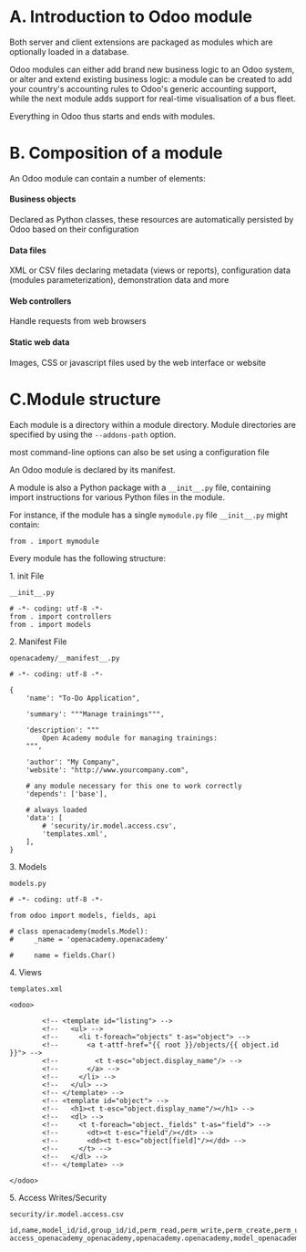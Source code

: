 <h1>A. Introduction to Odoo module</h1>

Both server and client extensions are packaged as modules which are optionally loaded in a database.

Odoo modules can either add brand new business logic to an Odoo system, or alter and extend existing business logic: a module can be created to add your country's accounting rules to Odoo's generic accounting support, while the next module adds support for real-time visualisation of a bus fleet.

Everything in Odoo thus starts and ends with modules.

<h1>B. Composition of a module</h1>
An Odoo module can contain a number of elements:
<h4>Business objects</h4>
    Declared as Python classes, these resources are automatically persisted by Odoo based on their configuration
<h4>Data files</h4>
    XML or CSV files declaring metadata (views or reports), configuration data (modules parameterization), demonstration data and more
<h4>Web controllers</h4>
    Handle requests from web browsers
<h4>Static web data</h4>
    Images, CSS or javascript files used by the web interface or website
    
<h1>C.Module structure</h1>

Each module is a directory within a module directory. Module directories are specified by using the ```--addons-path``` option.

most command-line options can also be set using a configuration file

An Odoo module is declared by its manifest.

A module is also a Python package with a ```__init__.py``` file, containing import instructions for various Python files in the module.

For instance, if the module has a single ```mymodule.py``` file ```__init__.py``` might contain:

```from . import mymodule```

Every module has the following structure:

<span>1. init File</span>

```__init__.py```

```
# -*- coding: utf-8 -*-
from . import controllers
from . import models
```

<span>2. Manifest File</span>

```openacademy/__manifest__.py```

```
# -*- coding: utf-8 -*-

{
    'name': "To-Do Application",

    'summary': """Manage trainings""",

    'description': """
        Open Academy module for managing trainings:
    """,

    'author': "My Company",
    'website': "http://www.yourcompany.com",

    # any module necessary for this one to work correctly
    'depends': ['base'],

    # always loaded
    'data': [
        # 'security/ir.model.access.csv',
        'templates.xml',
    ],
}

```
<span>3. Models</span>

```models.py```

```
# -*- coding: utf-8 -*-

from odoo import models, fields, api

# class openacademy(models.Model):
#     _name = 'openacademy.openacademy'

#     name = fields.Char()

```

<span>4. Views</span>

```templates.xml```

```
<odoo>

        <!-- <template id="listing"> -->
        <!--   <ul> -->
        <!--     <li t-foreach="objects" t-as="object"> -->
        <!--       <a t-attf-href="{{ root }}/objects/{{ object.id }}"> -->
        <!--         <t t-esc="object.display_name"/> -->
        <!--       </a> -->
        <!--     </li> -->
        <!--   </ul> -->
        <!-- </template> -->
        <!-- <template id="object"> -->
        <!--   <h1><t t-esc="object.display_name"/></h1> -->
        <!--   <dl> -->
        <!--     <t t-foreach="object._fields" t-as="field"> -->
        <!--       <dt><t t-esc="field"/></dt> -->
        <!--       <dd><t t-esc="object[field]"/></dd> -->
        <!--     </t> -->
        <!--   </dl> -->
        <!-- </template> -->

</odoo>

```

<span>5. Access Writes/Security</span>

```security/ir.model.access.csv```

```
id,name,model_id/id,group_id/id,perm_read,perm_write,perm_create,perm_unlink
access_openacademy_openacademy,openacademy.openacademy,model_openacademy_openacademy,,1,0,0,0```

